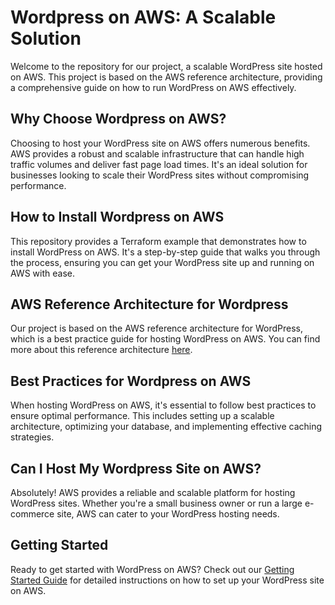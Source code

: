 # Wordpress on AWS: A Scalable Solution

Welcome to the repository for our project, a scalable WordPress site hosted on AWS. This project is based on the AWS reference architecture, providing a comprehensive guide on how to run WordPress on AWS effectively.

## Why Choose Wordpress on AWS?

Choosing to host your WordPress site on AWS offers numerous benefits. AWS provides a robust and scalable infrastructure that can handle high traffic volumes and deliver fast page load times. It's an ideal solution for businesses looking to scale their WordPress sites without compromising performance.

## How to Install Wordpress on AWS

This repository provides a Terraform example that demonstrates how to install WordPress on AWS. It's a step-by-step guide that walks you through the process, ensuring you can get your WordPress site up and running on AWS with ease.

## AWS Reference Architecture for Wordpress

Our project is based on the AWS reference architecture for WordPress, which is a best practice guide for hosting WordPress on AWS. You can find more about this reference architecture [here](https://docs.aws.amazon.com/whitepapers/latest/best-practices-wordpress/reference-architecture.html).

## Best Practices for Wordpress on AWS

When hosting WordPress on AWS, it's essential to follow best practices to ensure optimal performance. This includes setting up a scalable architecture, optimizing your database, and implementing effective caching strategies.

## Can I Host My Wordpress Site on AWS?

Absolutely! AWS provides a reliable and scalable platform for hosting WordPress sites. Whether you're a small business owner or run a large e-commerce site, AWS can cater to your WordPress hosting needs.

## Getting Started

Ready to get started with WordPress on AWS? Check out our [Getting Started Guide](https://github.com/h2ouw8n4/wordpressOnAWS/blob/main/GETTING_STARTED.md) for detailed instructions on how to set up your WordPress site on AWS.
